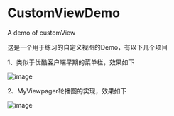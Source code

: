 # CustomViewDemo
A demo of customView

这是一个用于练习的自定义视图的Demo，有以下几个项目

1、类似于优酷客户端早期的菜单栏，效果如下

![image](https://github.com/liaozhoubei/CustomViewDemo/blob/master/image/youkumenu.gif)


2、MyViewpager轮播图的实现，效果如下

![image](https://github.com/liaozhoubei/CustomViewDemo/blob/master/image/myviewpager.gif)
